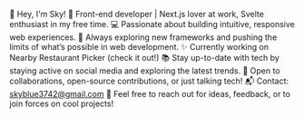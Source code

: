 🚀 Hey, I'm Sky!
🔧 Front-end developer | Next.js lover at work, Svelte enthusiast in my free time.
💻 Passionate about building intuitive, responsive web experiences.
🌱 Always exploring new frameworks and pushing the limits of what’s possible in web development.
✨ Currently working on Nearby Restaurant Picker
 (check it out!)
📚 Stay up-to-date with tech by staying active on social media and exploring the latest trends.
👥 Open to collaborations, open-source contributions, or just talking tech!
📬 Contact: skyblue3742@gmail.com
🔗 Feel free to reach out for ideas, feedback, or to join forces on cool projects!

<!--
**sky3742/sky3742** is a ✨ _special_ ✨ repository because its `README.md` (this file) appears on your GitHub profile.

Here are some ideas to get you started:

- 🔭 I’m currently working on ...
- 🌱 I’m currently learning ...
- 👯 I’m looking to collaborate on ...
- 🤔 I’m looking for help with ...
- 💬 Ask me about ...
- 📫 How to reach me: ...
- 😄 Pronouns: ...
- ⚡ Fun fact: ...
-->
